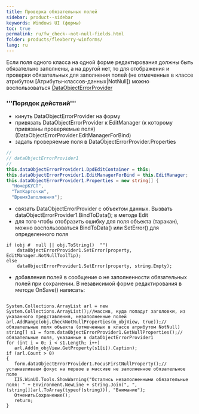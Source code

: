 ```yaml
---
title: Проверка обязательных полей
sidebar: product--sidebar
keywords: Windows UI (формы)
toc: true
permalink: ru/fw_check--not-null-fields.html
folder: products/flexberry-winforms/
lang: ru
---
```


Если поля одного класса на одной форме редактирования должны быть обязательно заполнены, а на другой нет, то для отображения и проверки обязательных для заполнения полей (не отмеченных в классе атрибутом [Атрибуты-классов-данных|NotNull]) можно воспользоваться [DataObjectErrorProvider](data-object-error-provider.html)
### '''Порядок действий'''
* кинуть DataObjectErrorProvider на форму
* привязать DataObjectErrorProvider к EditManager (к которому привязаны проверяемые поля)(DataObjectErrorProvider.EditManagerForBind)
* задать проверяемые поля в DataObjectErrorProvider.Properties

```cs
// 
// dataObjectErrorProvider1
// 
this.dataObjectErrorProvider1.DpdEditContainer = this;
this.dataObjectErrorProvider1.EditManagerForBind = this.EditManager;
this.dataObjectErrorProvider1.Properties = new string[] {
  "НомерКУСП",
  "ТипКарточки",
  "ВремяЗаполнения"};
```


* связать DataObjectErrorProvider с объектом данных. Вызвать dataObjectErrorProvider1.BindToData(); в методе Edit
* для того чтобы отобразить ошибку для поля объекта (таракан), можно воспользоваться BindToData() или SetError() для определенного поля

```
if (obj #  null || obj.ToString()  "")
    dataObjectErrorProvider1.SetError(property, EditManager.NotNullToolTip);
else
    dataObjectErrorProvider1.SetError(property, string.Empty);
```

* добавления полей в сообщение о не заполненности обязательных полей при сохранении. В независимой форме редактирования в методе OnSave() написать:

```

System.Collections.ArrayList arl = new System.Collections.ArrayList();//массив, куда попадут заголовки, из указанного представления, незаполненные полей
arl.AddRange(obj.CheckNotNullProperties(m_objView, true));//обязательные поля объекта (отмеченных в классе атрибутом NotNull)          
string[] s1 = form.dataObjectErrorProvider1.GetNullProperties();//обязательные поля, указанные в dataObjectErrorProvider1
for (int i = 0; i < s1.Length; i++)
   arl.Add(m_objView.GetProperty(s1[i]).Caption);           
if (arl.Count > 0)
{
   form.dataObjectErrorProvider1.FocusFirstNullProperty();//устанавливаем фокус на первое в массиве не заполненное обязательное поле
   IIS.WinUI.Tools.ShowWarning("Остались незаполненными обязательные поля: " + Environment.NewLine + string.Join(", ", (string[])arl.ToArray(typeof(string))), "Внимание");
   ОтменитьСохранение();
   return;
}
```

